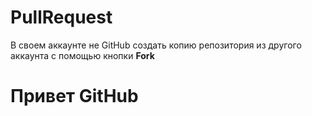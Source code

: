 # PullRequest
В своем аккаунте не GitHub создать копию репозитория из другого аккаунта с помощью кнопки **Fork**

# Привет GitHub
